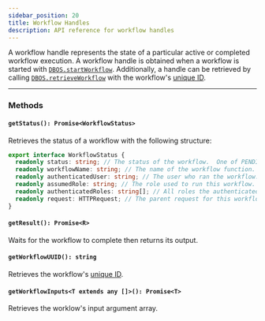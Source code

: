 ```yaml
---
sidebar_position: 20
title: Workflow Handles
description: API reference for workflow handles
---
```


A workflow handle represents the state of a particular active or completed workflow execution.
A workflow handle is obtained when a workflow is started with [`DBOS.startWorkflow`](./dbos-class#starting-background-workflows).
Additionally, a handle can be retrieved by calling [`DBOS.retrieveWorkflow`](./dbos-class#dbosretrieveworkflow) with the workflow's [unique ID](../../tutorials/workflow-tutorial#workflow-ids).

---

### Methods

#### `getStatus(): Promise<WorkflowStatus>`

Retrieves the status of a workflow with the following structure:

```typescript
export interface WorkflowStatus {
  readonly status: string; // The status of the workflow.  One of PENDING, SUCCESS, ERROR, RETRIES_EXCEEDED, or CANCELLED.
  readonly workflowName: string; // The name of the workflow function.
  readonly authenticatedUser: string; // The user who ran the workflow. Empty string if not set.
  readonly assumedRole: string; // The role used to run this workflow.  Empty string if authorization is not required.
  readonly authenticatedRoles: string[]; // All roles the authenticated user has, if any.
  readonly request: HTTPRequest; // The parent request for this workflow, if any.
}
```

#### `getResult(): Promise<R>`

Waits for the workflow to complete then returns its output.

#### `getWorkflowUUID(): string`

Retrieves the workflow's [unique ID](../../tutorials/workflow-tutorial#workflow-ids).

#### `getWorkflowInputs<T extends any []>(): Promise<T>`

Retrieves the worklow's input argument array.